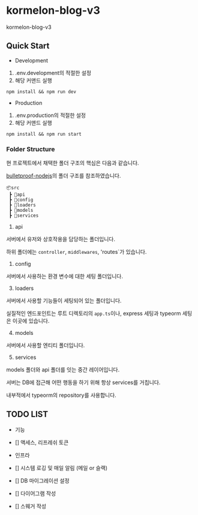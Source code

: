 # kormelon-blog-v3

kormelon-blog-v3

## Quick Start

- Development

1. .env.development의 적절한 설정
2. 해당 커맨드 실행

```shell
npm install && npm run dev
```

- Production

1. .env.production의 적절한 설정
2. 해당 커맨드 실행

```shell
npm install && npm run start
```

### Folder Structure

현 프로젝트에서 채택한 폴더 구조의 핵심은 다음과 같습니다.

[bulletproof-nodejs](https://github.com/santiq/bulletproof-nodejs/tree/master/src)의 폴더 구조를 참조하였습니다.

```
📦src
 ┣ 📂api
 ┣ 📂config
 ┣ 📂loaders
 ┣ 📂models
 ┣ 📂services
```

1. api

서버에서 유저와 상호작용을 담당하는 폴더입니다.

하위 폴더에는 `controller`, `middlewares`, 'routes`가 있습니다.

1. config

서버에서 사용하는 환경 변수에 대한 세팅 폴더입니다.

3. loaders

서버에서 사용할 기능들이 세팅되어 있는 폴더입니다.

실질적인 엔드포인트는 루트 디렉토리의 `app.ts`이나, express 세팅과 typeorm 세팅은 이곳에 있습니다.

4. models

서버에서 사용할 엔티티 폴더입니다.

5. services

models 폴더와 api 폴더를 잇는 중간 레이어입니다.

서버는 DB에 접근해 어떤 행동을 하기 위해 항상 services를 거칩니다.

내부적에서 typeorm의 repository를 사용합니다.

## TODO LIST

- 기능
- [] 액세스, 리프레쉬 토큰

- 인프라
- [] 시스템 로깅 및 매일 알림 (메일 or 슬랙)
- [] DB 마이그레이션 설정
- [] 다이어그램 작성
- [] 스웨거 작성
